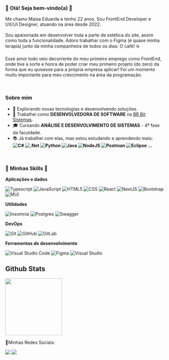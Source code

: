 ### :blossom: Olá! Seja bem-vindo(a) :blossom:

Me chamo Maisa Eduarda e tenho 22 anos. Sou FrontEnd Developer e UX/UI Designer, atuando na área desde 2022. 
 <br/> 
 <br/> Sou apaixonada em desenvolver toda a parte de estética do site, assim como toda a funcionalidade. Adoro trabalhar com o Figma (é quase minha terapia) junto da minha companheira de todos os dias: O café! ☕
  <br/> 
  <br/> Esse amor todo veio decorrente do meu primeiro emprego como FrontEnd, onde tive a sorte e honra de poder criar meu primeiro projeto (do zero) da forma que eu quisesse para a própria empresa aplicar! Foi um momento muito importante para meu crescimento na área da programação.
<br/> 

  <br/><h3>Sobre mim</h3>

- 🤔 Explorando novas tecnologias e desenvolvendo soluções.
- 💼 Trabalhei como **DESENVOLVEDORA DE SOFTWARE** na <a href="https://www.brbitsistemas.com.br/">BR Bit Sistemas</a>.
- 🎓 Cursando **ANÁLISE E DESENVOLVIMENTO DE SISTEMAS** - 4ª fase da faculdade.
- 📚 Já trabalhei com elas, mas estou estudando e aprendendo mais: **![C#](https://img.shields.io/badge/c%23-%23239120.svg?style=for-the-badge&logo=c-sharp&logoColor=white) ![.Net](https://img.shields.io/badge/.NET-5C2D91?style=for-the-badge&logo=.net&logoColor=white) ![Python](https://img.shields.io/badge/python-3670A0?style=for-the-badge&logo=python&logoColor=ffdd54) ![Java](https://img.shields.io/badge/java-%23ED8B00.svg?style=for-the-badge&logo=openjdk&logoColor=white) ![NodeJS](https://img.shields.io/badge/node.js-6DA55F?style=for-the-badge&logo=node.js&logoColor=white) ![Postman](https://img.shields.io/badge/-Postman-333333?style=flat&logo=postman) ![Eclipse](https://img.shields.io/badge/-Eclipse-333333?style=flat&logo=eclipse-ide&logoColor=2C2255) ...**

 <br/><h3> 🎯 Minhas Skills 🎯</h3>

**Aplicações e dados**

![Typescript](https://shields.io/badge/TypeScript-333333?logo=TypeScript&logoColor=3178C6&style=flat-square)
![JavaScript](https://img.shields.io/badge/-JavaScript-333333?style=flat&logo=javascript)
![HTML5](https://img.shields.io/badge/-HTML5-333333?style=flat&logo=HTML5)
![CSS](https://img.shields.io/badge/-CSS-333333?style=flat&logo=CSS3&logoColor=1572B6)
![React](https://img.shields.io/badge/-React-333333?style=flat&logo=react)
![NextJS](https://img.shields.io/badge/next.js-333333?style=for-the-badge&logo=nextdotjs&logoColor=white)
![Bootstrap](https://img.shields.io/badge/bootstrap-%238511FA.svg?style=for-the-badge&logo=bootstrap&logoColor=white)
![MUI](https://img.shields.io/badge/MUI-%230081CB.svg?style=for-the-badge&logo=mui&logoColor=white)

**Utilidades**

![Insomnia](https://img.shields.io/badge/-Insomnia-333333?style=flat&logo=insomnia)
![Postgres](https://img.shields.io/badge/postgres-%23316192.svg?style=for-the-badge&logo=postgresql&logoColor=white)
![Swagger](https://img.shields.io/badge/-Swagger-%23Clojure?style=for-the-badge&logo=swagger&logoColor=white)

**DevOps**

![Git](https://img.shields.io/badge/-Git-333333?style=flat&logo=git)
![GitHub](https://img.shields.io/badge/-GitHub-333333?style=flat&logo=github)
![GitLab](https://img.shields.io/badge/gitlab-%23181717.svg?style=for-the-badge&logo=gitlab&logoColor=white)

**Ferramentas de desenvolvimento**

![Visual Studio Code](https://img.shields.io/badge/-Visual%20Studio%20Code-333333?style=flat&logo=visual-studio-code&logoColor=007ACC)
![Figma](https://img.shields.io/badge/-Figma-333333?style=flat&logo=figma&logoColor=007ACC)
![Visual Studio](https://img.shields.io/badge/Visual%20Studio-5C2D91.svg?style=for-the-badge&logo=visual-studio&logoColor=white)



## Github Stats


  <img height="180em" src="https://github-readme-stats.vercel.app/api/top-langs/?username=maisa-ed&layout=compact&langs_count=16&theme=dark"/>
  
  

📱Minhas Redes Sociais:

<a href="https://instagram.com/maisa_ed" target="_blank"><img src="https://img.shields.io/badge/-Instagram-%23E4405F?style=for-the-badge&logo=instagram&logoColor=white" target="_blank"></a>
<a href="https://www.linkedin.com/in/maisa-eduarda-almeida-32700a1b8" target="_blank"><img src="https://img.shields.io/badge/-LinkedIn-%230077B5?style=for-the-badge&logo=linkedin&logoColor=white" target="_blank"></a>   
